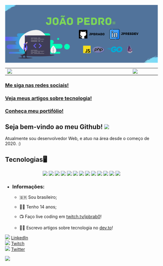 <img src="./images/banner-github.svg">
<center>
<table>
    <tr>
        <td><img width="400px" align="left" src="https://github-readme-stats.vercel.app/api/top-langs/?username=jpbrab0&hide=html&layout=compact&theme=buefy" /></td>
        <td><img width="495px" align="left" src="https://github-readme-stats.vercel.app/api?username=jpbrab0&theme=buefy"/></td>
    </tr>   
</table>
</center>

### [Me siga nas redes sociais!](https://links.jpres.dev)

### [Veja meus artigos sobre tecnologia!](https://dev.to/jpbrab0)

### [Conheça meu portifólio!](https://jpres.dev)


## Seja bem-vindo ao meu Github! <img src="https://raw.githubusercontent.com/iampavangandhi/iampavangandhi/master/gifs/Hi.gif" width="30px"></h2>

Atualmente sou desenvolvedor Web, e atuo na área desde o começo de 2020. :)

## Tecnologias🖥️
<p align="center">
    <img src="https://img.shields.io/badge/node.js%20-%2343853D.svg?&style=for-the-badge&logo=node.js&logoColor=white"/>
    <img src="https://img.shields.io/badge/javascript%20-%23323330.svg?&style=for-the-badge&logo=javascript&logoColor=%23F7DF1E"/>
    <img src="https://img.shields.io/badge/html5%20-%23E34F26.svg?&style=for-the-badge&logo=html5&logoColor=white"/>
    <img src="https://img.shields.io/badge/css3%20-%231572B6.svg?&style=for-the-badge&logo=css3&logoColor=white"/>
    <img src="https://img.shields.io/badge/elixir%20-%23000000.svg?&style=for-the-badge&logo=elixir&logoColor=D133FF"/>
    <img src="https://img.shields.io/badge/go-%2300ADD8.svg?&style=for-the-badge&logo=go&logoColor=white"/>
    <img src="https://img.shields.io/badge/python%20-%2314354C.svg?&style=for-the-badge&logo=python&logoColor=white"/>
    <img src="https://img.shields.io/badge/git%20-%23F05033.svg?&style=for-the-badge&logo=git&logoColor=white"/>
    <img src="https://img.shields.io/badge/github%20-%23121011.svg?&style=for-the-badge&logo=github&logoColor=white"/>
    <img src ="https://img.shields.io/badge/postgres-%23316192.svg?&style=for-the-badge&logo=postgresql&logoColor=white"/>
    <img src="https://img.shields.io/badge/jquery%20-%230769AD.svg?&style=for-the-badge&logo=jquery&logoColor=white"/>
    <img src="https://img.shields.io/badge/vercel%20-%23000000.svg?&style=for-the-badge&logo=vercel&logoColor=white"/>
    <img src="https://img.shields.io/badge/docker%20-%230db7ed.svg?&style=for-the-badge&logo=docker&logoColor=white"/>
</p>


* ### Informações:

    * 🇧🇷 Sou brasileiro;

    * 🙋‍♂️ Tenho 14 anos;

    * 📺 Faço live coding em [twitch.tv/jpbrab0](https://twitch.tv/jpbrab0)!

    * 🧑‍🎓 Escrevo artigos sobre tecnologia no [dev.to](https://dev.to/jpbrab0/)!

<a href="https://www.linkedin.com/in/jpresdev"><img src="https://www.flaticon.com/svg/static/icons/svg/1384/1384889.svg" width="25"></img></a> [LinkedIn](https://www.linkedin.com/in/jpresdev)
<br>
<a href="https://twitch.tv/jpbrab0"><img src="https://www.flaticon.com/svg/static/icons/svg/356/356052.svg" width="25"></img></a> [Twitch](https://twitch.tv/jpbrab0)
<br>
<a href="https://twitter.com/jpbrab0"><img src="https://www.flaticon.com/svg/static/icons/svg/1409/1409937.svg" width="25"></img></a> [Twitter](https://twitter.com/jpbrab0)

![](https://komarev.com/ghpvc/?username=jpbrab0&color=blue&style=flat)
